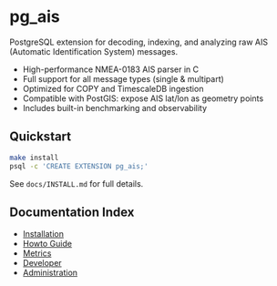 # pg_ais

PostgreSQL extension for decoding, indexing, and analyzing raw AIS (Automatic Identification System) messages.

- High-performance NMEA-0183 AIS parser in C
- Full support for all message types (single & multipart)
- Optimized for COPY and TimescaleDB ingestion
- Compatible with PostGIS: expose AIS lat/lon as geometry points
- Includes built-in benchmarking and observability

## Quickstart

```bash
make install
psql -c 'CREATE EXTENSION pg_ais;'
```

See `docs/INSTALL.md` for full details.

## Documentation Index

- [Installation](docs/INSTALL.md)
- [Howto Guide](docs/HOWTO.md)
- [Metrics](docs/METRICS.md)
- [Developer](docs/DEVELOPER.md)
- [Administration](docs/ADMIN.md)
